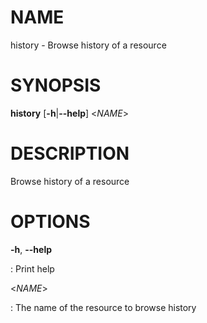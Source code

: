 # NAME

history - Browse history of a resource

# SYNOPSIS

**history** \[**-h**\|**\--help**\] \<*NAME*\>

# DESCRIPTION

Browse history of a resource

# OPTIONS

**-h**, **\--help**

:   Print help

\<*NAME*\>

:   The name of the resource to browse history
